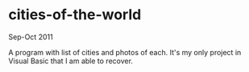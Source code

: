 # cities-of-the-world

Sep-Oct 2011

A program with list of cities and photos of each. It's my only project in Visual Basic that I am able to recover.
